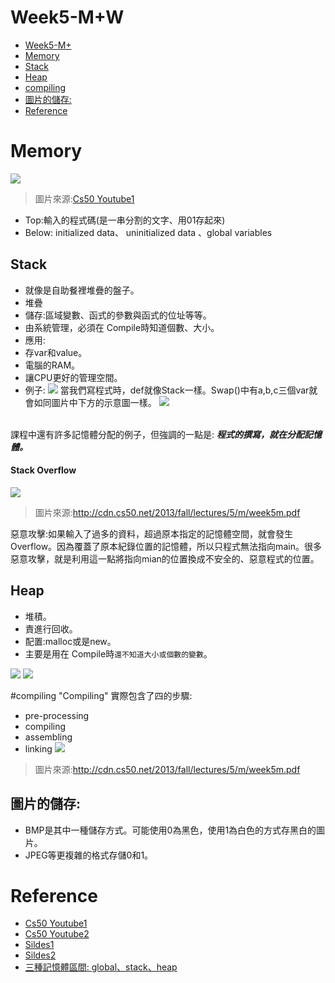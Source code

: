 # Week5-M+W
<!-- TOC START min:1 max:3 link:true asterisk:false update:true -->
- [Week5-M+](#week5-m)
- [Memory](#memory)
 - [Stack](#stack)
 - [Heap](#heap)
- [compiling](#compiling)
 - [圖片的儲存:](#圖片的儲存)
- [Reference](#reference)
<!-- TOC END -->





# Memory
![](https://i.imgur.com/ZD8uHfD.png)
> 圖片來源:[Cs50 Youtube1](https://www.youtube.com/watch?v=IEuvKVjw2oM)

* Top:輸入的程式碼(是一串分割的文字、用01存起來)
* Below: initialized data、 uninitialized data 、global variables

## Stack
* 就像是自助餐裡堆疊的盤子。
* 堆疊
* 儲存:區域變數、函式的參數與函式的位址等等。
* 由系統管理，必須在
Compile時知道個數、大小。
* 應用:
 * 存var和value。
 * 電腦的RAM。
 * 讓CPU更好的管理空間。
 * 例子:
 ![](https://i.imgur.com/uxvIaXu.png)
當我們寫程式時，def就像Stack一樣。Swap()中有a,b,c三個var就會如同圖片中下方的示意圖一樣。
![](https://i.imgur.com/oGbJQ9N.png)

<br>課程中還有許多記憶體分配的例子，但強調的一點是:
***程式的撰寫，就在分配記憶體。***
#### Stack Overflow
![](https://i.imgur.com/S5reycq.png)
> 圖片來源:http://cdn.cs50.net/2013/fall/lectures/5/m/week5m.pdf

惡意攻擊:如果輸入了過多的資料，超過原本指定的記憶體空間，就會發生Overflow。因為覆蓋了原本紀錄位置的記憶體，所以只程式無法指向main。很多惡意攻擊，就是利用這一點將指向mian的位置換成不安全的、惡意程式的位置。



## Heap
* 堆積。
* 責進行回收。
* 配置:malloc或是new。
* 主要是用在
Compile時`還不知道大小或個數的變數`。

![](https://i.imgur.com/sji4wPi.png)
![](https://i.imgur.com/L47cGvG.png)




#compiling
 "Compiling" 實際包含了四的步驟:
 * pre-processing
 * compiling
 * assembling
 * linking
 ![](https://i.imgur.com/R7eNyp1.png)
> 圖片來源:http://cdn.cs50.net/2013/fall/lectures/5/m/week5m.pdf

## 圖片的儲存:
* BMP是其中一種儲存方式。可能使用0為黑色，使用1為白色的方式存黑白的圖片。
* JPEG等更複雜的格式存儲0和1。



# Reference
* [Cs50 Youtube1](https://www.youtube.com/watch?v=IEuvKVjw2oM)
* [Cs50 Youtube2](http://www.youtube.com/watch?v=atBMLJdSKBo)
* [Sildes1](http://cdn.cs50.net/2013/fall/lectures/5/m/week5m.pdf)
* [Sildes2](http://www.youtube.com/watch?v=atBMLJdSKBo)
* [三種記憶體區間: global、stack、heap](http://wp.mlab.tw/?p=312)
